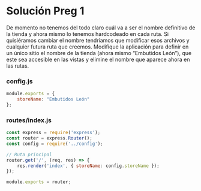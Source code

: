 # Solución Preg 1

De momento no tenemos del todo claro cuál va a ser el nombre definitivo de la tienda y ahora mismo lo tenemos hardcodeado en cada ruta. Si quisiéramos cambiar el nombre tendríamos que modificar esos archivos y cualquier futura ruta que creemos. Modifique la aplicación para definir en un único sitio el nombre de la tienda (ahora mismo “Embutidos León”), que este sea accesible en las vistas y elimine el nombre que aparece ahora en las rutas. 

### config.js
```javascript
module.exports = {
    storeName: "Embutidos León"
};
```


### routes/index.js
```javascript
const express = require('express');
const router = express.Router();
const config = require('../config');

// Ruta principal
router.get('/', (req, res) => {
    res.render('index', { storeName: config.storeName });
});

module.exports = router;
